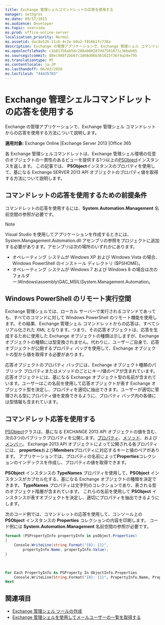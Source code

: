 ```yaml
---
title: Exchange 管理シェルコマンドレットの応答を使用する
manager: sethgros
ms.date: 09/17/2015
ms.audience: Developer
ms.topic: overview
ms.prod: office-online-server
localization_priority: Normal
ms.assetid: dac8e526-11c6-4c2e-b9a2-f016b1fc738a
description: Exchange の管理アプリケーションで、Exchange 管理シェル コマンドレットからの応答を使用する方法について説明します。
ms.openlocfilehash: c1b81356ab5dc288ab08287d47581871c36beb05
ms.sourcegitcommit: 88ec988f2bb67c1866d06b361615f3674a24e795
ms.translationtype: MT
ms.contentlocale: ja-JP
ms.lasthandoff: 06/03/2020
ms.locfileid: "44435703"
---
```

# <a name="use-the-exchange-management-shell-cmdlet-response"></a>Exchange 管理シェルコマンドレットの応答を使用する

Exchange の管理アプリケーションで、Exchange 管理シェル コマンドレットからの応答を使用する方法について説明します。
  
**適用対象:** Exchange Online |Exchange Server 2013 |Office 365
  
各 Exchange 管理シェルコマンドレットは、Exchange 管理シェル環境の任意のオブジェクトの一貫性のあるビューを提供する1つ以上の[PSObject](https://msdn.microsoft.com/library/system.management.automation.psobject%28VS.85%29.aspx)インスタンスを返します。 この記事では、 **PSObject**インスタンスのプロパティを使用して、基になる Exchange SERVER 2013 API オブジェクトのプロパティ値を取得する方法について説明します。 
  
## <a name="prerequisites-for-using-cmdlet-responses"></a>コマンドレットの応答を使用するための前提条件
<a name="prerequisites_bk"> </a>

コマンドレットの応答を使用するには、**System.Automation.Management** 名前空間の参照が必要です。 
  
> [!NOTE]
>  Visual Studio を使用してアプリケーションを作成するときには、System.Mangagement.Automation.dll アセンブリの参照をプロジェクトに追加する必要があります。アセンブリは次の場所のいずれかにあります。 
> - オペレーティング システムが Windows XP および Windows Vista の場合、Windows PowerShell のインストール ディレクトリ ($PSHOME)。 
> - オペレーティング システムが Windows 7 および Windows 8 の場合は次のフォルダー:Windows\assembly\GAC_MSIL\System.Management.Automation。 
  
## <a name="windows-powershell-remote-runspace"></a>Windows PowerShell のリモート実行空間
<a name="usingremoterunspace_bk"> </a>

Exchange 管理シェルでは、ローカル サーバーで実行されるコマンドであっても、すべてのコマンドに対して Windows PowerShell のリモート機能を使用します。その結果、Exchange 管理シェル コマンドレットからの応答は、すべてシリアル化された XML となります。つまり、その応答オブジェクトは、応答を生成するために使用した Exchange オブジェクトの種類は示しますが、Exchange オブジェクトの種類には型変換されません。代わりに、ユーザーご自身で、応答オブジェクトが公開するプロパティ バッグを使用して、Exchange オブジェクトの型から値を取得する必要があります。
  
応答オブジェクトのプロパティ バッグには、Exchange オブジェクト種類のパブリック プロパティまたはメソッドのごとにキー/値のペアが含まれています。応答オブジェクトには、基になる Exchange オブジェクト型の名前が含まれています。ユーザーはこの名前を使用して応答オブジェクトが表す Exchange オブジェクト型を決定し、プロパティを適切に抽出できます。ユーザーが適切に管理される型にプロパティ値を変換できるように、プロパティ バッグ内の各値には型情報も含まれています。
  
## <a name="use-the-cmdlet-response"></a>コマンドレット応答を使用する
<a name="usingPSObject_bk"> </a>

[PSObject](https://msdn.microsoft.com/library/system.management.automation.psobject%28VS.85%29.aspx)クラスは、基になる EXCHANGE 2013 API オブジェクトの値を含む、次の3つのパブリックプロパティを公開します。[プロパティ](https://msdn.microsoft.com/library/system.management.automation.psobject.properties%28VS.85%29.aspx)、[メソッド](https://msdn.microsoft.com/library/system.management.automation.psobject.methods%28VS.85%29.aspx)、および[メンバー](https://msdn.microsoft.com/library/system.management.automation.psobject.members%28VS.85%29.aspx)。 Exchange 2013 API オブジェクトによって公開される各プロパティには、 **properties**および**Members**プロパティに対応するキーと値のペアがあります。 アプリケーションでは、プロパティの名前によって**Properties**コレクションのインデックスを作成し、プロパティの値を取得できます。 
  
**PSObject** インスタンスの **TypeNames** プロパティを使用して、**PSObject** インスタンスがカプセル化する、基になる Exchange オブジェクトの種類を決定できます。 **TypeNames** プロパティは文字列のコレクションであり、表される型のオブジェクト階層が含まれています。 これらの名前を使用して **PSObject** インスタンスが表すオブジェクトを決定し、適切にプロパティを抽出できるようにします。 
  
次のコード例では、コマンドレットの応答を使用して、コンソール上の **PSObject** インスタンスの **Properties** コレクションの内容を印刷します。 コード例には **System.Automation.Management** 名前空間の参照が必要です。 
  
```cs
foreach (PSPropertyInfo propertyInfo in psObject.Properties)
{
    Console.WriteLine(string.Format("{0}: {1}",
        propertyInfo.Name, propertyInfo.Value);
}
```

<br/>

```vb
For Each PropertyInfo As PSProperty In ObjectInfo.Properties
    Console.WriteLine(String.Format("{0}: {1}", PropertyInfo.Name, PropertyInfo.Value))
Next

```

## <a name="see-also"></a>関連項目

- [Exchange 管理シェル ツールの作成](create-exchange-management-shell-tools.md)   
- [Exchange 管理シェルを使用してメールユーザーの一覧を取得する](how-to-get-a-list-of-mail-users-by-using-the-exchange-management-shell.md)
    

